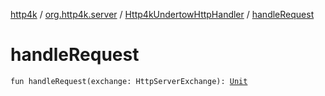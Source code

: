 [http4k](../../index.md) / [org.http4k.server](../index.md) / [Http4kUndertowHttpHandler](index.md) / [handleRequest](./handle-request.md)

# handleRequest

`fun handleRequest(exchange: HttpServerExchange): `[`Unit`](https://kotlinlang.org/api/latest/jvm/stdlib/kotlin/-unit/index.html)